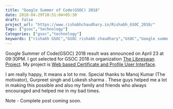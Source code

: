 ```yaml
---
title: "Google Summer of Code(GSOC) 2018"
date: 2018-04-29T10:51:04+05:30
draft: false
project_url: "https://www.rishabhchaudhary.in/Rishabh_GSOC_2018/"
Tags: ["gsoc","technology"]
Categories: ["gsoc","technology"]
keywords: ["rishabh GSOC","GSOC rishabh chaudhary","GSOC","Google summer of code Rishabh"]
---
```


Google Summer of Code(GSOC) 2018 result was announced on April 23 at 09:30PM.
I got selected for GSOC 2018 in organization [The Libreswan Project](https://libreswan.org/).
My project is [Web based Certificate and Profile User Interface](https://summerofcode.withgoogle.com/projects/#5863013991579648).

I am really happy, It means a lot to me.
Special thanks to Manoj Kumar (The motivator), Gurpreet singh and Lokesh sharma . These guys helped me a lot in making this possible and also my family and friends who always encouraged and helped me in my bad times.


Note - Complete post coming soon.
